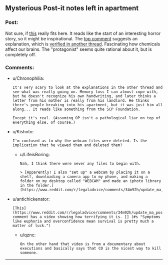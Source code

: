 ## Mysterious Post-it notes left in apartment

### Post:

Not sure, if [this](https://www.reddit.com/r/legaladvice/comments/34l7vo/ma_postit_notes_left_in_apartment/) really fits here. It reads like the start of an interesting horror story, so it might be inspirational. The [top comment](https://www.reddit.com/r/legaladvice/comments/34l7vo/ma_postit_notes_left_in_apartment/cqvrdz6) suggests an explanation, which is [verified in another thread](https://www.reddit.com/r/legaladvice/comments/34m92h/update_ma_postit_notes_left_in_apartment/). Fascinating how chemicals affect our brains. The "protagonist" seems quite rational about it, but is completely off.

### Comments:

- u/Chronophilia:
  ```
  It's very scary to look at the explanations in the other thread and see what was really going on. Memory loss I can almost cope with, but he doesn't recognize his own handwriting, and later thinks a letter from his mother is really from his landlord. He thinks there's people breaking into his apartment, but it was just him all along... It reads like something from the SCP Foundation.

  Except it's real. (Assuming OP isn't a pathological liar on top of everything else, of course.)
  ```

- u/Kishoto:
  ```
  I'm confused as to why the webcam files were deleted. Is the implication that he viewed them and deleted them?
  ```

  - u/LifeisBoring:
    ```
    Nah, I think there were never any files to begin with.

    > [Apparently! I also "set up" a webcam by placing it on a shelf, downloading a camera app to my phone, and making a folder on my desktop called "WEBCAM" and made an iphoto library in the folder.](https://www.reddit.com/r/legaladvice/comments/34m92h/update_ma_postit_notes_left_in_apartment/cqw99ip)
    ```

- u/antichickenator:
  ```
  [This](https://www.reddit.com/r/legaladvice/comments/34m92h/update_ma_postit_notes_left_in_apartment/cqwheig) comment has a video showing how terrifying it is. [] (#s "Symptoms like euphoria and overconfidence mean survival is pretty much a matter of luck.")
  ```

  - u/qznc:
    ```
    On the other hand that video is from a documentary about executions and basically says that CO is the nicest way to kill someone.
    ```

---


